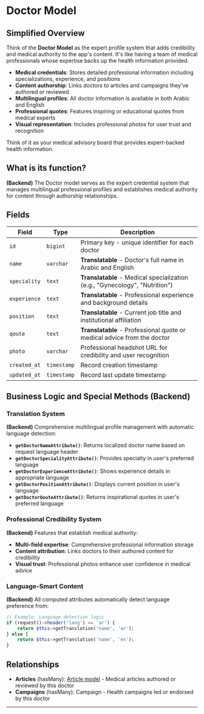 # Doctor Model

## Simplified Overview

Think of the **Doctor Model** as the expert profile system that adds credibility and medical authority to the app's content. It's like having a team of medical professionals whose expertise backs up the health information provided.

- **Medical credentials**: Stores detailed professional information including specializations, experience, and positions
- **Content authorship**: Links doctors to articles and campaigns they've authored or reviewed
- **Multilingual profiles**: All doctor information is available in both Arabic and English
- **Professional quotes**: Features inspiring or educational quotes from medical experts
- **Visual representation**: Includes professional photos for user trust and recognition

Think of it as your medical advisory board that provides expert-backed health information.

## What is its function?

**(Backend)** The Doctor model serves as the expert credential system that manages multilingual professional profiles and establishes medical authority for content through authorship relationships.

## Fields

| Field        | Type        | Description                                                                      |
|--------------|-------------|----------------------------------------------------------------------------------|
| `id`         | `bigint`    | Primary key - unique identifier for each doctor                                  |
| `name`       | `varchar`   | **Translatable** - Doctor's full name in Arabic and English                     |
| `speciality` | `text`      | **Translatable** - Medical specialization (e.g., "Gynecology", "Nutrition")    |
| `experience` | `text`      | **Translatable** - Professional experience and background details               |
| `position`   | `text`      | **Translatable** - Current job title and institutional affiliation              |
| `qoute`      | `text`      | **Translatable** - Professional quote or medical advice from the doctor         |
| `photo`      | `varchar`   | Professional headshot URL for credibility and user recognition                  |
| `created_at` | `timestamp` | Record creation timestamp                                                        |
| `updated_at` | `timestamp` | Record last update timestamp                                                     |

## Business Logic and Special Methods (Backend)

### Translation System

**(Backend)** Comprehensive multilingual profile management with automatic language detection:

- **`getDoctorNameAttribute()`**: Returns localized doctor name based on request language header
- **`getDoctorSpecialityAttribute()`**: Provides specialty in user's preferred language
- **`getDoctorExperienceAttribute()`**: Shows experience details in appropriate language
- **`getDoctorPositionAttribute()`**: Displays current position in user's language
- **`getDoctorQouteAttribute()`**: Returns inspirational quotes in user's preferred language

### Professional Credibility System

**(Backend)** Features that establish medical authority:

- **Multi-field expertise**: Comprehensive professional information storage
- **Content attribution**: Links doctors to their authored content for credibility
- **Visual trust**: Professional photos enhance user confidence in medical advice

### Language-Smart Content

**(Backend)** All computed attributes automatically detect language preference from:

```php
// Example: Language detection logic
if (request()->header('lang') == 'ar') {
    return $this->getTranslation('name', 'ar');
} else {
    return $this->getTranslation('name', 'en');
}
```

## Relationships

- **Articles** (hasMany): [Article model](./Article.md) - Medical articles authored or reviewed by this doctor
- **Campaigns** (hasMany): Campaign - Health campaigns led or endorsed by this doctor

---